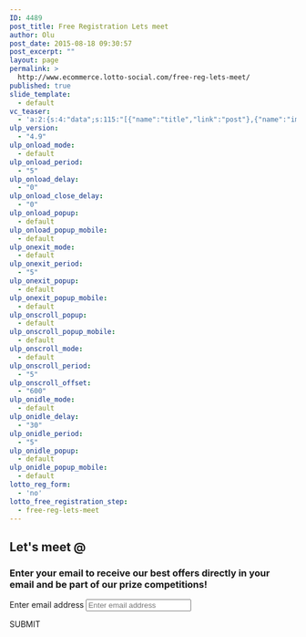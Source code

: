 ```yaml
---
ID: 4489
post_title: Free Registration Lets meet
author: Olu
post_date: 2015-08-18 09:30:57
post_excerpt: ""
layout: page
permalink: >
  http://www.ecommerce.lotto-social.com/free-reg-lets-meet/
published: true
slide_template:
  - default
vc_teaser:
  - 'a:2:{s:4:"data";s:115:"[{"name":"title","link":"post"},{"name":"image","image":"featured","link":"none"},{"name":"text","mode":"excerpt"}]";s:7:"bgcolor";s:0:"";}'
ulp_version:
  - "4.9"
ulp_onload_mode:
  - default
ulp_onload_period:
  - "5"
ulp_onload_delay:
  - "0"
ulp_onload_close_delay:
  - "0"
ulp_onload_popup:
  - default
ulp_onload_popup_mobile:
  - default
ulp_onexit_mode:
  - default
ulp_onexit_period:
  - "5"
ulp_onexit_popup:
  - default
ulp_onexit_popup_mobile:
  - default
ulp_onscroll_popup:
  - default
ulp_onscroll_popup_mobile:
  - default
ulp_onscroll_mode:
  - default
ulp_onscroll_period:
  - "5"
ulp_onscroll_offset:
  - "600"
ulp_onidle_mode:
  - default
ulp_onidle_delay:
  - "30"
ulp_onidle_period:
  - "5"
ulp_onidle_popup:
  - default
ulp_onidle_popup_mobile:
  - default
lotto_reg_form:
  - 'no'
lotto_free_registration_step:
  - free-reg-lets-meet
---
```

<div class="free-registration social-meet">
<div class="welcom-social-meet-page text-center">
<h2>Let's meet @</h2>
<h3>Enter your email to receive our best offers directly in your email and be part of our prize competitions!</h3>
<div class="text-left"><label>Enter email address</label>
<input id="free_reg_email" name="free_reg_email" type="text" placeholder="Enter email address" />
<input id="free_reg_email_reenter" name="free_reg_email_reenter" style="display:none; type="text" placeholder="Confirm email address" />
<p id="" class="invalidError"></p>
</div>
<a class="btn btn-success btn-lg free_reg_step3 ladda-button" data-style="expand-right">SUBMIT</a>

</div>
</div>
<script>// <![CDATA[
$('#free_reg_email').focus();
// ]]></script>